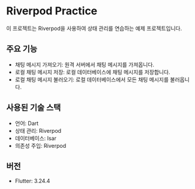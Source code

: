 # Riverpod Practice
이 프로젝트는 Riverpod을 사용하여 상태 관리를 연습하는 예제 프로젝트입니다.

## 주요 기능
- 채팅 메시지 가져오기: 원격 서버에서 채팅 메시지를 가져옵니다.
- 로컬 채팅 메시지 저장: 로컬 데이터베이스에 채팅 메시지를 저장합니다.
- 로컬 채팅 메시지 불러오기: 로컬 데이터베이스에서 모든 채팅 메시지를 불러옵니다.

## 사용된 기술 스택
- 언어: Dart
- 상태 관리: Riverpod
- 데이터베이스: Isar
- 의존성 주입: Riverpod

## 버전
- Flutter: 3.24.4 

